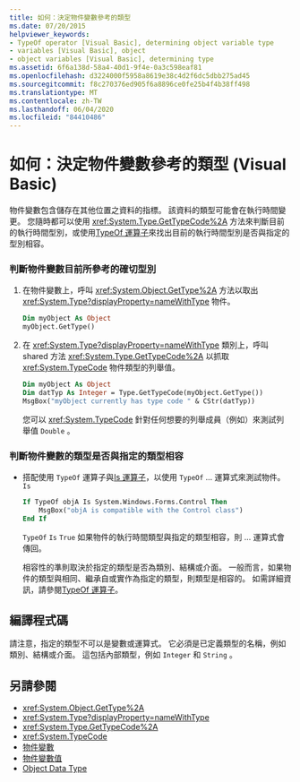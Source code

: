 ```yaml
---
title: 如何：決定物件變數參考的類型
ms.date: 07/20/2015
helpviewer_keywords:
- TypeOf operator [Visual Basic], determining object variable type
- variables [Visual Basic], object
- object variables [Visual Basic], determining type
ms.assetid: 6f6a138d-58a4-40d1-9f4e-0a3c598eaf81
ms.openlocfilehash: d3224000f5958a8619e38c4d2f6dc5dbb275ad45
ms.sourcegitcommit: f8c270376ed905f6a8896ce0fe25b4f4b38ff498
ms.translationtype: MT
ms.contentlocale: zh-TW
ms.lasthandoff: 06/04/2020
ms.locfileid: "84410486"
---
```

# <a name="how-to-determine-what-type-an-object-variable-refers-to-visual-basic"></a>如何：決定物件變數參考的類型 (Visual Basic)

物件變數包含儲存在其他位置之資料的指標。 該資料的類型可能會在執行時間變更。 您隨時都可以使用 <xref:System.Type.GetTypeCode%2A> 方法來判斷目前的執行時間型別，或使用[TypeOf 運算子](../../../language-reference/operators/typeof-operator.md)來找出目前的執行時間型別是否與指定的型別相容。

### <a name="to-determine-the-exact-type-an-object-variable-currently-refers-to"></a>判斷物件變數目前所參考的確切型別

1. 在物件變數上，呼叫 <xref:System.Object.GetType%2A> 方法以取出 <xref:System.Type?displayProperty=nameWithType> 物件。

    ```vb
    Dim myObject As Object
    myObject.GetType()
    ```

2. 在 <xref:System.Type?displayProperty=nameWithType> 類別上，呼叫 shared 方法 <xref:System.Type.GetTypeCode%2A> 以抓取 <xref:System.TypeCode> 物件類型的列舉值。

    ```vb
    Dim myObject As Object
    Dim datTyp As Integer = Type.GetTypeCode(myObject.GetType())
    MsgBox("myObject currently has type code " & CStr(datTyp))
    ```

    您可以 <xref:System.TypeCode> 針對任何想要的列舉成員（例如）來測試列舉值 `Double` 。

### <a name="to-determine-whether-an-object-variables-type-is-compatible-with-a-specified-type"></a>判斷物件變數的類型是否與指定的類型相容

- 搭配使用 `TypeOf` 運算子與[Is 運算子](../../../language-reference/operators/is-operator.md)，以使用 `TypeOf` ... 運算式來測試物件。 `Is`

    ```vb
    If TypeOf objA Is System.Windows.Forms.Control Then
        MsgBox("objA is compatible with the Control class")
    End If
    ```

    `TypeOf` `Is` `True` 如果物件的執行時間類型與指定的類型相容，則 ... 運算式會傳回。

    相容性的準則取決於指定的類型是否為類別、結構或介面。 一般而言，如果物件的類型與相同、繼承自或實作為指定的類型，則類型是相容的。 如需詳細資訊，請參閱[TypeOf 運算子](../../../language-reference/operators/typeof-operator.md)。

## <a name="compile-the-code"></a>編譯程式碼

請注意，指定的類型不可以是變數或運算式。 它必須是已定義類型的名稱，例如類別、結構或介面。 這包括內部類型，例如 `Integer` 和 `String` 。

## <a name="see-also"></a>另請參閱

- <xref:System.Object.GetType%2A>
- <xref:System.Type?displayProperty=nameWithType>
- <xref:System.Type.GetTypeCode%2A>
- <xref:System.TypeCode>
- [物件變數](object-variables.md)
- [物件變數值](object-variable-values.md)
- [Object Data Type](../../../language-reference/data-types/object-data-type.md)
